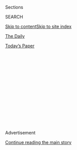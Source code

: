 <div id="app">

<div>

<div>

<div>

<div class="NYTAppHideMasthead css-1q2w90k e1suatyy0">

<div class="section css-ui9rw0 e1suatyy2">

<div class="css-eph4ug er09x8g0">

<div class="css-6n7j50">

</div>

<span class="css-1dv1kvn">Sections</span>

<div class="css-10488qs">

<span class="css-1dv1kvn">SEARCH</span>

</div>

[Skip to content](#site-content)[Skip to site index](#site-index)

</div>

<div id="masthead-section-label" class="css-1wr3we4 eaxe0e00">

[The Daily](https://www.nytimes.com/podcasts/the-daily)

</div>

<div class="css-10698na e1huz5gh0">

</div>

</div>

<div id="masthead-bar-one" class="section hasLinks css-15hmgas e1csuq9d3">

<div class="css-uqyvli e1csuq9d0">

</div>

<div class="css-1uqjmks e1csuq9d1">

</div>

<div class="css-9e9ivx">

[](https://myaccount.nytimes.com/auth/login?response_type=cookie&client_id=vi)

</div>

<div class="css-1bvtpon e1csuq9d2">

[Today’s Paper](https://www.nytimes.com/section/todayspaper)

</div>

</div>

</div>

</div>

<div data-aria-hidden="false">

<div id="site-content" role="main">

<div>

<div class="css-1aor85t" style="opacity:0.000000001;z-index:-1;visibility:hidden">

<div class="css-1hqnpie">

<div class="css-epjblv">

<span class="css-17xtcya">[The
Daily](/podcasts/the-daily)</span><span class="css-x15j1o">|</span><span class="css-fwqvlz">The
Woman Defending Harvey Weinstein</span>

</div>

<div class="css-k008qs">

<div class="css-1iwv8en">

<span class="css-18z7m18"></span>

<div>

</div>

</div>

<span class="css-1n6z4y">https://nyti.ms/39hghZy</span>

<div class="css-1705lsu">

<div class="css-4xjgmj">

<div class="css-4skfbu" role="toolbar" data-aria-label="Social Media Share buttons, Save button, and Comments Panel with current comment count" data-testid="share-tools">

  - 
  - 
  - 
  - 
    
    <div class="css-6n7j50">
    
    </div>

  - 
  - 

</div>

</div>

</div>

</div>

</div>

</div>

<div id="NYT_TOP_BANNER_REGION" class="css-13pd83m">

</div>

<div id="top-wrapper" class="css-1sy8kpn">

<div id="top-slug" class="css-l9onyx">

Advertisement

</div>

[Continue reading the main story](#after-top)

<div class="ad top-wrapper" style="text-align:center;height:100%;display:block;min-height:250px">

<div id="top" class="place-ad" data-position="top" data-size-key="top">

</div>

</div>

<div id="after-top">

</div>

</div>

<div>

<div class="css-1g7y0i5 e1drnplw0">

<div class="css-1ceswkc e1drnplw1">

</div>

<div class="css-f2fzwx e1drnplw2">

<div data-aria-labelledby="modal-title" role="region">

<div id="modal-title" class="css-mln36k">

transcript

</div>

<div class="css-pbq7ev">

</div>

<span>Back to The Daily</span>

<div class="css-f6lhej">

<div class="css-1ialerq">

<div class="css-1701swk">

bars

</div>

<div>

<div class="css-1t7yl1y">

0:00/32:57

</div>

<div class="css-og85jy">

\-32:57

</div>

</div>

</div>

</div>

<div class="css-15fbio0">

<div class="css-1p4nyns">

transcript

## The Woman Defending Harvey Weinstein

### Hosted by Michael Barbaro, produced by Alexandra Leigh Young, Jonathan Wolfe and Lynsea Garrison, and edited by Lisa Chow

#### One of the reporters who broke the story of the Hollywood producer’s alleged abuse speaks with Donna Rotunno, the lawyer behind Mr. Weinstein’s legal strategy.

Friday, February 7th, 2020

</div>

  - donna rotunno  
    I was contacted on a Tuesday evening as I was leaving my office,
    from someone in New York, and they said it’s something big. And it’s
    funny, because I think most people would expect me to say I was
    shocked by the call. And I really wasn’t.
    
    We spoke for eight hours the first time I came. And he was really
    interested in speaking to a female lawyer, and I said I thought that
    was a good idea for him.
    
    Being a woman at least puts me in a position where people say, well,
    wait, this woman has a different position than what the majority of
    women are feeling today. But I also believe that I hold the position
    that a lot of women feel and don’t want to talk about. At the end of
    the day, Harvey Weinstein is well aware of the fact that his life is
    on the line here. And obviously, having a voice is not only
    necessary and fair but it’s something that he deserves. He deserves
    to have a voice out there.

  - archived recording 1  
    How are you feeling, Harvey?

  - archived recording 2  
    Thank God your mother’s not here to see this.

michael barbaro

From The New York Times, I’m Michael Barbaro. This is “The Daily.”

  - archived recording 3  
    Mr. Weinstein, how are you feeling today?

  - archived recording 4  
    Harvey Weinstein walked gingerly into court this morning without the
    walker he has relied on for weeks.

  - archived recording 5  
    Harvey, how are you feeling today?

michael barbaro

In the trial of Harvey Weinstein, six women have taken the stand, each
making similar accusations of rape and sexual assault against the movie
producer.

  - archived recording 6  
    She alleged that Harvey Weinstein urinated on her, threw her on the
    bed, got on top of her and pinned her —

  - archived recording 7  
    Today, she took the stand, recounting three separate assaults, at
    times sobbing uncontrollably.

  - archived recording 8  
    But the defense previewed what it called dozens of loving emails
    sent by some accusers to the producer.

michael barbaro

Throughout their testimony, Weinstein’s defense lawyers have portrayed
those encounters as consensual —

  - archived recording 9  
    The relationship continued —

michael barbaro

— and suggested that in many cases, it was the women who wanted
something from Weinstein.

  - archived recording 10  
    Donna Rotunno, Harvey Weinstein’s lawyer, asked Jessica Mann to read
    an email that she had sent to her boyfriend at the time.

michael barbaro

His lawyers have seized on the fact that the two women whose accounts
are at the center of the criminal charges agreed to have sex and
friendly contact with Weinstein after they were allegedly victimized.

  - archived recording 11  
    Today, on her second day of testimony, Jessica Mann had a breakdown
    on the stand during cross-examination, when she was being questioned
    by Weinstein’s attorney Donna Rotunno.

  - archived recording 12  
    “You met Harvey Weinstein at a Hollywood Oscar party,” the defense
    attorney asked. “Yes.” “Did you think that meant you were getting a
    role?” “Yes.”

michael barbaro

Today: My colleague Megan Twohey, one of the reporters who broke the
story of Weinstein’s alleged abuse more than two years ago, speaks with
Donna Rotunno, the lawyer behind Weinstein’s defense

  - archived recording 1  
    Morning.

  - archived recording 2  
    \[CHATTER\]

  - archived recording 3  
    Any comment on the trial, Mr. Weinstein?

  - archived recording (harvey weinstein)  
    I have good lawyers.

  - archived recording 4  
    How you doing, Harvey?

  - archived recording (harvey weinstein)  
    Really good.

  - archived recording 5  
    I hope so, for crying out loud.

michael barbaro

It’s Friday, February 7.

megan twohey

So we’ll be — we can start? O.K., so you’re going to put on your —

alexandra leigh young

Do you want to tell us what you had for breakfast?

donna rotunno

Sure. I had a nothing for breakfast \[LAUGHING\], actually. Not even a
coffee.

megan twohey

All right. Well, Donna, thank you again for being with us this
afternoon. I’ve read that you have represented as many as 40 men accused
of sexual misconduct. That’s a lot.

donna rotunno

It is.

megan twohey

Do you remember a specific case that pulled you into representing men
accused of sexual misconduct?

donna rotunno

You know, I think, really, one of the cases that pulled me in initially,
before I even was taking these kinds of cases, was the Duke lacrosse
case. It’s like here we have the media coming out and just assassinating
these young guys, and then coming to find out that this story completely
collapsed. And I remember my mother saying at the time, when we were
watching the coverage on the news, “When those boys die someday, their
obituary is going to say ‘the Duke lacrosse players.’ ” And I thought,
wow, here’s this allegation that sticks with you your whole life. I
mean, these are life changing circumstances. I think quite often we look
to the accusers, and we talk about the effects that these things have on
their lives. But we do not look at the effects that these types of
allegations and accusations have on the person being accused. And you
have to look at what it does to people’s financial abilities, their
status in the community. I mean, I represented a guy in Chicago who is a
custom clothing designer, who made clothes for movie sets and presidents
and high level executives in Chicago. And one woman makes an allegation,
and all of that business goes away. And so he wins, but what do you win?
You win your case in criminal court, and then you have to worry about
building your reputation back, if you can, where people are willing to
then come back and frequent your establishment. So the ramifications are
social. They’re economic. They are mental — the mental toll that it
takes. I mean, look at Harvey. Look at Harvey physically, from what he
looked like when all of this started to what he looks like now. People
can talk all they want about walkers and faking it. Physically, it is so
apparently obvious what this has done, and the toll this has taken on
him.

megan twohey

You’re talking about the toll that the criminal justice system can take
on men accused of sexual misconduct. When I was working as a reporter in
Chicago, my investigations turned up evidence of the opposite. That all
too often, victims of sex crimes were the ones being mistreated by
police and prosecutors. I discovered that law enforcement was, for
example, shelving rape kits, basically sitting on valuable DNA evidence
that could help victims obtain justice. I found that sex-abusing doctors
were continuing to practice even after patients reported them to police.
And in response to my reporting, prosecutors and police acknowledged
that they had failed victims. But are you saying that from your
perspective, it was the accused who were being treated unfairly or —

donna rotunno

No. I’m talking about the fact that we — especially today — all I can
tell you is, in my cases, what I see, we allow people who make
allegations to automatically take on a victim status. And I think for
me, all I’m looking for is fairness. And if we automatically have this
notion that we’re supposed to believe all women, or believe all victims,
or believe all people that come forward, we are taking out a very large
portion of the steps that we should be taking before we get to that
notion — that just because someone says something they should be
believed. So I think it’s, what you have reported, I will not disagree
with. I’ve seen police do horrible things. I’ve seen prosecutors do
horrible things. But I’m speaking from the perspective of what I think
going through something like this, and an allegation, does to someone.
And one isn’t it more serious than the other. One shouldn’t be more
important than the other. They’re facts. Difficult for people to come
forward. Difficult for people to be accused.

megan twohey

Are you saying that as you built your practice and created this niche in
terms of representing men accused of sexual misconduct, that as you saw
it, the criminal justice system favored victims?

donna rotunno

I think 100 percent. I think it 100 percent favored victims. I think
prosecutors and police are afraid to be skeptical of complaining
witnesses and accusers today. I think they feel like, I better just
believe what they say. I think it’s also happening in domestic violence
cases.

megan twohey

What is it like to cross-examine alleged victims of sex crimes?

donna rotunno

I think that it requires a skillful set of questions and preparation.
And I don’t ever look at my job as going in there trying to be
disrespectful, or berate someone, or minimize what they claim happened
to them. I don’t take pride in having to put people through
circumstances that they may find difficult. That’s not the point of what
I do. My job is to ask questions that make a trier of fact, whether that
be a judge or a jury, determine if they think their story is credible.
What someone says does not mean that that’s what happened. There’s
always more than one side to a story. And there’s something in our
Constitution, the Sixth Amendment right to confront witnesses. And my
client, whoever that is at the time, has the right to confront his
accusers through me or my team. And that’s what I have to do. And to
live in this country, to not believe that baffles me.

megan twohey

So what did you think about how the \#MeToo movement unfolded?

donna rotunno

I’ve talked about \#MeToo a lot, and I get labeled this anti-\#MeToo.
It’s not really anti-\#MeToo. it’s anti-what happens because of things
like \#MeToo. So if 500 positives come from \#MeToo — and I’m sure I
could sit here with you and look at all the things that have come from
\#MeToo and agree that there’s positive things that come from \#MeToo.
But if as part of that, that strips your right to due process — if we’re
going to convict people before they have a trial, I find that to be
damaging and detrimental.

megan twohey

In making your decision to represent Weinstein, did you factor in this
long history of accusations of sexual harassment and sexual assault
against Weinstein outside of the criminal charges, some of which were
made years before 2017 and the \#MeToo movement being ignited?

donna rotunno

You know, I didn’t. I didn’t. Because my role in this is to represent
him in a criminal case. And as I’ve said multiple times, there is a
difference between sins and crimes. And you can believe that Harvey
Weinstein is a sinner. And you can believe that he did things that you
wouldn’t do or you don’t like. But my question here is, does that rise
to the level of a crime?

megan twohey

What are sins?

donna rotunno

I mean, sins are treating somebody inappropriately. Sins are yelling at
somebody at work. Cheating on your wife, I mean, that’s a sin. And you
know, those types of things are not good, but they also don’t mean that
you should spend the rest of your life in prison.

\[music\]

megan twohey

So what do you see as the clearest evidence that Harvey Weinstein should
not be convicted?

donna rotunno

I think, you know, these are consensual encounters. We have
communications at the time that I believe prove that they were
consensual encounters. I believe the actions of women after the fact
prove that they were consensual encounters. When you look at real-time
communications between two people, it really lends a very interesting
spotlight into what was happening between two people at the time. And
maybe the story being told today or in a courtroom is different. And I
guess at the end of the day, it’s going to be for the 12 people on the
jury to decide based on the evidence, if they can shut out everything
else that they’ve heard. And hopefully they will make their decision
based on the facts and the evidence that they hear in the courtroom.

megan twohey

Do you think that sexual violence can take place within otherwise
consensual relationships?

donna rotunno

I do. I absolutely do.

megan twohey

But you don’t think that that —

donna rotunno

No, I don’t think that that plays into this case at all. I don’t think
it plays into this case when you have people that are continuing to
contact him when they have absolutely no other reason to. You know,
things like reaching out to Mr. Weinstein after you change your phone
number, saying, I wanted to make sure you had my new phone number. These
communications go far beyond anything that any mental health
professional, psychiatrist, psychologist — they go far beyond any of
these new circumstances that doctors want to put forth in order to
explain away why people may enter into certain behaviors. They go far
beyond that.

megan twohey

So what about the wide understanding that Harvey Weinstein was not just
a powerful producer in the entertainment industry, but one of the most
powerful producers. Somebody who could make and break careers that could
serve as a gateway into the entertainment industry. And a lot of the
women who have made allegations, not just in the criminal case, but
beyond the criminal case, have said that even after experiencing alleged
sexual misconduct, they had communication with him because they felt
like he could either hurt or harm their careers.

donna rotunno

Well, the notion that he could hurt them is absolutely ridiculous.
Harvey Weinstein was one of many very powerful people. And if Harvey
Weinstein called one of the other people in the industry and said don’t
use actress A, they would have wanted to use actress A 10 times more. So
that notion that he could hurt people’s careers I absolutely find
ridiculous. The second part of your question is, these are still choices
that women are making. And whether they’re choices you’re happy you made
or not happy you made, you still made a choice. And women have to start
owning those choices. And they either have to say, I’m not going to do
these things to attempt to get a job, or I’m going to own my choice for
making that decision.

megan twohey

Can you elaborate on that a little bit? I’m trying to understand how
that — when you say that women have choices, I’m trying to understand
how that does not extend to you saying that women have a choice whether
or not to be sexually harassed or sexually assaulted. that you seem to
be placing all of the responsibility on the woman.

donna rotunno

Megan, I’m not blaming anyone. Megan, no, I’m not putting all of the
responsibility on the woman. I’m placing responsibility on the woman.
Women cannot be equal if women don’t start taking on equal risk. Women
want men to take on all the risk. They want to then put themselves in
whatever situation they’re in, and then walk out and say, oh my God, I
had no idea that was going to happen to me. You can’t have it both ways.
And when you’re put in circumstances that you think are questionable, or
negative, or you don’t want to be in, or you think this is the only way
I’m going to get the job, we know that that’s ridiculous. We know that
if women stand up and say, I’m not going to take this, I’m not going to
do this, you have other options. So when I make comments and say “if you
go to the hotel room,” doesn’t mean you deserve to have something bad
happen to you. But if you go to the hotel room, you continue to
perpetrate a culture that allows that to be acceptable. And so if women
take the power and women say, none of us are going to a hotel room, then
that culture must change.

megan twohey

I mean, I think it’s also important to make clear that you’re kind of
conflating women in general, agreeing to meet somebody in a hotel room,
with alleged victims of Harvey Weinstein agreeing to meet Harvey
Weinstein in hotel rooms. In those cases, it was very well established
that Harvey Weinstein conducted business in hotel rooms. Oftentimes,
women who say that they were victimized by Weinstein in those hotel
rooms said that they were showing up for work meetings. In fact, some of
them had been told to go there by their agents.

donna rotunno

Well, I’m just going to tell you that in my case, the two charged
victims in my case, that is not the circumstance. And if you are asked
to go to a event for the Oscars, and then you are asked to go out for
drinks after the event for the Oscars, and then you are asked at
midnight to come up and see a script, I think at some point women have
to — like, the radar has to go up, or the light bulb has to go on, and
you have to say, O.K., this may not be what I think it is.

megan twohey

So there are — of the many women who said that they showed up for work
meetings at a hotel room or at an office, only to feel like Harvey
Weinstein turned around and preyed on them and tried to sexually assault
or harass them — there are women who have said that they were able to
find ways to get out of the room. There are obviously other women who
say that they failed to be able to get out of the room. That he attacked
them, that he physically restrained them.

donna rotunno

Again, based on the cases that I have and the things that I’m seeing,
anytime someone said, I don’t want to do this, you have a bad reputation
with women, I’m not giving you a massage — they walked out of the room.
I think anybody that said no, they walked out. And a lot of people that
said no are very famous now.

megan twohey

What reason would these women have to lie?

donna rotunno

We have created a society of celebrity victimhood status. We have
created a society where women don’t have to take any responsibility for
their actions. And we have created a society where if we say believe all
women, that means we’re not supposed to question anyone at all. So there
is absolutely no risk for a woman to come forward now and make a claim.
Zero.

megan twohey

It’s one thing for a woman to step forward and make an allegation on
social media or in the pages of a newspaper. It’s another thing for a
woman to agree to be part of a criminal prosecution and to move forward
with all that that entails, including the rigorous cross-examination
that you and your co-counsel are performing. Do you think that women
would submit themselves to that process if they were lying?

donna rotunno

Yes. Because I’ve seen it over and over and over again.

megan twohey

So you believe that Harvey Weinstein is not guilty of the criminal
charges he’s facing in this trial, but there are these more than 90
women who have accused Weinstein of sexual misconduct. Do you accept
that this criminal case aside, he may very well be guilty of being a
sexual predator?

donna rotunno

My job is not to defend all things Harvey Weinstein. My job is to defend
Harvey Weinstein in a criminal courtroom, which I’m doing. And society
will make the judgment call after that. That’s not my call to make.

megan twohey

So you don’t think that the stories of those 90 plus women are valid or
are meaningful in relation to you?

donna rotunno

Megan, it’s not about valid. Megan, you could turn this around every way
you want. Everybody that’s listening to this knows you wrote a book and
knows you have a completely different agenda than the reason that I’m
sitting here. And I came here today, in good faith, to talk to you about
this conversation. And I’m more than happy to do it. But in terms of me
going back and talking about every claim someone made, I’m sure if I
delved into individual claims, I would find things that make me say, I’m
not so sure. But in terms of what happens going forward, Harvey
Weinstein hopefully is going to walk out of that criminal courtroom as a
free man. And then the society is going to make its judgments. And
that’s not for me to decide. And for you either, frankly.

megan twohey

So, and I’m sorry, but to go back to the comment you made about the fact
that, you know, my colleague Jodi Kantor and I not just broke the
Weinstein story and did a lot of investigative reporting on this, we did
in fact write a book. But when you say my agenda or our agenda, what do
you mean by that?

donna rotunno

Well, you have a completely different view on this, and of course I’m
not begrudging you. You have a right to your opinion, just as I have a
right to mine. But all I’m saying is that, you know, I look at the title
of the book. The title of the book is “She Said.” It’s very difficult
for Harvey to be able to tell another side, or tell his side of the
story, when there is a criminal case going on. So I’m just cautioning
people to be a little bit more skeptical about a one-sided version of
events. That’s all.

megan twohey

Well, I’m sorry, but I have to sort of dispute your claim that we have
at any point presented one-sided journalism. We have —

donna rotunno

Megan, I’m not saying that. I’m not saying that.

megan twohey

We have, yeah, we have engaged. We have gone to Harvey Weinstein and
presented all of the allegations that we were planning to publish and
given him adequate time to respond. And I think that, you know, I just
want to emphasize that we go into our reporting with skepticism. That
when we were reporting the allegations of sexual misconduct against
Weinstein, that we didn’t simply turn around and publish those
allegations without doing due diligence, without turning to people in
whom these women had confided, in whom they had reported these alleged
attacks, and gathering that corroborating evidence, and tracking down
the documents of the secret settlements that were silenced and other
internal company records.

donna rotunno

Again, I’m not debating any of this. I read it. I read it. I’m not
debating any of this. I’m merely stating that now that we’re in a
criminal courtroom, there is a different forum to be able to tell this
story and let these events play out. That’s all.

megan twohey

So certainly there are women who believe you are doing the right thing
by defending Harvey Weinstein, but you must know a lot of women who see
you as a kind of traitor. How do you respond to that?

donna rotunno

All I can say to them is I hope they never find themselves in a
situation where their family member is accused, and they’re hoping that
the criminal justice system is fair to them. Because at the end of the
day, that’s the most important part of this whole aspect, is that if you
are accused of a crime, the system of justice should work one way or
another. And I’m not here to predict outcomes. I don’t know what’s going
to happen or what the jury’s going to do. But just as everybody wants
fairness to the people making allegations, I want Mr. Weinstein to have
the same fairness that should be afforded to him.

megan twohey

Well, thank you so much for taking the time to talk to us, Donna. I
really appreciate it.

donna rotunno

Thanks. I appreciate it, too.

megan twohey

Are there any question, and other questions, guys? I know that was a
long one.

donna rotunno

That’s all right.

megan twohey

Oh, and actually I had another question, which was whether or not you’ve
been sexually assaulted.

donna rotunno

I have not.

megan twohey

O.K.

donna rotunno

I have not.

megan twohey

O.K.

donna rotunno

Because I would never put myself in that position.

megan twohey

So you’re saying — O.K., actually, I’m sorry. So you’re saying that you
— you’re saying that you have never been sexually assaulted, because
you would never put yourself in the position of being sexually
assaulted?

donna rotunno

No. I’ve always made choices, from college age on, where I never drank
too much, I never went home with someone that I didn’t know. I just
never put myself in any vulnerable circumstance ever.

megan twohey

Do you believe that every woman who’s been sexually assaulted somehow
put herself in that position, whether it was having drinks or agreeing
to go to a hotel room?

donna rotunno

Absolutely not. But just as we make smart decisions when we walk out on
the street at night, I think you have to make the same decisions when
you’re putting yourself in circumstances with other people. When we walk
out at night, we look around. We make sure we have our phone. Some
people take Mace. We take precautions. And all I’m saying is, is that
women should take precautions.

megan twohey

Do you think it’s possible for women to take all of those precautions
and still be sexually assaulted? To still be pulled into a dark alley,
to still be —

donna rotunno

Totally different conversation.

megan twohey

To still —

donna rotunno

Totally — being pulled into a dark alley is a totally different
conversation.

megan twohey

So you are talking about sexual assault, women being sexually assaulted
by somebody they know?

donna rotunno

Correct.

megan twohey

Do you think it’s possible for women to be sexually assaulted by
somebody that they know, even if they’ve taken precautions?

donna rotunno

Sure, anything’s possible, Megan. It’s not about what’s possible. It’s
about trying to, again, minimize the risk. If you go out on a date with
someone and you go out for dinner and you go out for drinks and you know
them sort of, and you know, you’re sort of maybe developing a
relationship with them. And you make a choice to go into their home at
the end of the night, what do you think could potentially happen? And if
you’re not prepared for what could potentially happen, I think we’re
kidding ourselves. And then to leave and say I had no idea that this
person would maybe try to be sexual with me or have a sexual advance, I
think is naïve

megan twohey

I can’t help but feel like you continue to place the burden of safety on
women, on potential victims in general. Should the burden rest on them?
Or should it rest on the perpetrators?

donna rotunno

I think it should rest equally. And we’ve moved this conversation so far
away from what we were talking about, but if you go out with someone,
you can’t have it both ways. We can’t have things like Tinder, where
people swipe right and go meet whoever they meet — and most of the time
those are sexual interactions — and then say, you know what? I went out
with them, and I went to their house and we were flirting or kissing or
whatever. And then say I had no idea that he may want to do this. You
just can’t have it both ways. So I’m saying that women need to be very
clear about their intentions. I think women need to be very prepared for
the circumstances they put themselves in. And I think absolutely women
should take on equal risk that men are taking on. And the responsibility
should be equal as well.

megan twohey

Is there anything that you think that men need to do differently?

donna rotunno

Sure, I think men also need to be very clear about their intentions. And
if I was a man in today’s world, before I was engaging in sexual
behavior with any woman today, I would ask them to sign a consent form.

megan twohey

You are being serious.

donna rotunno

I’m being dead serious. I’m being dead serious. Because how easy is it
for two people to engage in behavior and a day later, two days later,
five days later, 27 years later, somebody say, you know what? That’s not
what that was. Why not? Why not? Take all of the question out of it.
Make it easier on everybody.

megan twohey

Well, Donna —

donna rotunno

You’re welcome.

megan twohey

Donna, thank you again for taking so much time. I really do appreciate
it.

donna rotunno

No worries.

\[music\]

michael barbaro

On Thursday, the prosecution rested its case against Harvey Weinstein,
and defense lawyers for Weinstein began calling their own witnesses.

We’ll be right back.

Here’s what else you need to know today. A Times analysis of the results
of the Iowa caucuses has found that more than 100 precincts reported
results that were internally inconsistent, missing data or not
mathematically possible under the rules of the Iowa caucuses. The
irregularities do not appear to be deliberate and may not affect the
outcome, but they point to larger problems with the caucuses, which have
been criticized for years as amateurish, and raise questions about when,
if ever, the public will get precise results from the contest. On
Thursday afternoon, the chairman of the Democratic National Committee,
Tom Perez, called for a recount of the Iowa results.

And —

  - archived recording  
    Ladies and gentlemen, the president of the United States.
    \[APPLAUSE\]

  - archived recording (donald trump)  
    Thank you very much.

michael barbaro

In his first public remarks since his acquittal in the Senate
impeachment trial, President Trump celebrated the verdict, expressed no
regret for his conduct and mocked the Democrats, who had pursued the
charges against him.

  - archived recording (donald trump)  
    It was evil. It was corrupt. It was dirty cops. It was leakers and
    liars, and this should never ever happen to another president, ever.

michael barbaro

During his speech delivered at the White House, Trump personally thanked
his defense lawyers, his Republican allies in Congress and the Senate
majority leader, who oversaw the trial.

  - archived recording (donald trump)  
    And Mitch McConnell, I want to tell you, you did a fantastic job.
    \[APPLAUSE\]

michael barbaro

“The Daily” is made by Theo Balcomb, Andy Mills, Lisa Tobin, Rachel
Quester, Lynsea Garrison, Annie Brown, Clare Toeniskoetter, Paige
Cowett, Michael Simon Johnson, Brad Fisher, Larissa Anderson, Wendy
Dorr, Chris Wood, Jessica Cheung, Alexandra Leigh Young, Jonathan Wolfe,
Lisa Chow, Eric Krupke, Marc Georges, Luke Vander Ploeg, Adizah Eghan,
Kelly Prime, Julia Longoria, Sindhu Gnanasambandan, Jazmin Aguilera, MJ
Davis Lin, Austin Mitchell, Sayre Quevedo Neena Pathak, Dan Powell, Dave
Shaw, Sidney Harper, Daniel Guillemette, Hans Buetow and Robert Jimison.
Our theme music is by Jim Brunberg and Ben Landsverk of Wonderly.
Special thanks to Sam Dolnick, Mikayla Bouchard, Stella Tan, Lauren
Jackson, Julia Simon, Mahima Chablani and Nora Keller. That’s it for
“The Daily.” I’m Michael Barbaro. See you on Monday.

</div>

</div>

</div>

</div>

<div style="position:absolute;width:0;height:0;visibility:hidden;display:none">

</div>

<div style="width:100%">

<div class="css-18qqsen e1eullfg0" style="background-image:url(https://static01.nyt.com/images/2017/01/29/podcasts/the-daily-album-art/the-daily-album-art-videoFifteenBySeven2610-v4.jpg)">

<div class="css-1hmsypo e1eullfg2">

<div class="css-131hid3 e1eullfg3">

<div class="css-1uhi299 e1eullfg1">

</div>

<div class="css-1tloyb6">

<div class="css-1kltdsh ehra6vc0">

[<span class="css-1f76qa2">![The Daily
logo](https://static01.nyt.com/images/2017/01/29/podcasts/the-daily-album-art/the-daily-album-art-square320-v4.png)<span>The
Daily</span></span>](https://www.nytimes.com/column/the-daily)<span class="css-1lhttlg ehra6vc1"><span class="css-sj5ozi ehra6vc2">Subscribe:</span></span>

  - [Apple Podcasts](https://itunes.apple.com/us/podcast/id1200361736)
  - [Google
    Podcasts](https://www.google.com/podcasts?feed=aHR0cHM6Ly9yc3MuYXJ0MTkuY29tL3RoZS1kYWlseQ%3D%3D)

</div>

</div>

<div class="css-1r0dpua e1eullfg4">

<div class="css-1gu519p edye5kn0">

<div>

# The Woman Defending Harvey Weinstein

## One of the reporters who broke the story of the Hollywood producer’s alleged abuse speaks with Donna Rotunno, the lawyer behind Mr. Weinstein’s legal strategy.

</div>

<span class="css-lsnb14 edye5kn4">Hosted by Michael Barbaro, produced by
Alexandra Leigh Young, Jonathan Wolfe and Lynsea Garrison, and edited by
Lisa Chow</span>

<div class="css-1vd84sn">

<span class="css-16bt4xd">Transcript</span>

</div>

</div>

<div class="css-1g7y0i5 e1drnplw0">

<div class="css-1ceswkc e1drnplw1">

</div>

<div class="css-f2fzwx e1drnplw2">

<div data-aria-labelledby="modal-title" role="region">

<div id="modal-title" class="css-mln36k">

transcript

</div>

<div class="css-pbq7ev">

</div>

<span>Back to The Daily</span>

<div class="css-f6lhej">

<div class="css-1ialerq">

<div class="css-1701swk">

bars

</div>

<div>

<div class="css-1t7yl1y">

0:00/32:57

</div>

<div class="css-og85jy">

\-0:00

</div>

</div>

</div>

</div>

<div class="css-15fbio0">

<div class="css-1p4nyns">

transcript

## The Woman Defending Harvey Weinstein

### Hosted by Michael Barbaro, produced by Alexandra Leigh Young, Jonathan Wolfe and Lynsea Garrison, and edited by Lisa Chow

#### One of the reporters who broke the story of the Hollywood producer’s alleged abuse speaks with Donna Rotunno, the lawyer behind Mr. Weinstein’s legal strategy.

Friday, February 7th, 2020

</div>

  - donna rotunno  
    I was contacted on a Tuesday evening as I was leaving my office,
    from someone in New York, and they said it’s something big. And it’s
    funny, because I think most people would expect me to say I was
    shocked by the call. And I really wasn’t.
    
    We spoke for eight hours the first time I came. And he was really
    interested in speaking to a female lawyer, and I said I thought that
    was a good idea for him.
    
    Being a woman at least puts me in a position where people say, well,
    wait, this woman has a different position than what the majority of
    women are feeling today. But I also believe that I hold the position
    that a lot of women feel and don’t want to talk about. At the end of
    the day, Harvey Weinstein is well aware of the fact that his life is
    on the line here. And obviously, having a voice is not only
    necessary and fair but it’s something that he deserves. He deserves
    to have a voice out there.

  - archived recording 1  
    How are you feeling, Harvey?

  - archived recording 2  
    Thank God your mother’s not here to see this.

michael barbaro

From The New York Times, I’m Michael Barbaro. This is “The Daily.”

  - archived recording 3  
    Mr. Weinstein, how are you feeling today?

  - archived recording 4  
    Harvey Weinstein walked gingerly into court this morning without the
    walker he has relied on for weeks.

  - archived recording 5  
    Harvey, how are you feeling today?

michael barbaro

In the trial of Harvey Weinstein, six women have taken the stand, each
making similar accusations of rape and sexual assault against the movie
producer.

  - archived recording 6  
    She alleged that Harvey Weinstein urinated on her, threw her on the
    bed, got on top of her and pinned her —

  - archived recording 7  
    Today, she took the stand, recounting three separate assaults, at
    times sobbing uncontrollably.

  - archived recording 8  
    But the defense previewed what it called dozens of loving emails
    sent by some accusers to the producer.

michael barbaro

Throughout their testimony, Weinstein’s defense lawyers have portrayed
those encounters as consensual —

  - archived recording 9  
    The relationship continued —

michael barbaro

— and suggested that in many cases, it was the women who wanted
something from Weinstein.

  - archived recording 10  
    Donna Rotunno, Harvey Weinstein’s lawyer, asked Jessica Mann to read
    an email that she had sent to her boyfriend at the time.

michael barbaro

His lawyers have seized on the fact that the two women whose accounts
are at the center of the criminal charges agreed to have sex and
friendly contact with Weinstein after they were allegedly victimized.

  - archived recording 11  
    Today, on her second day of testimony, Jessica Mann had a breakdown
    on the stand during cross-examination, when she was being questioned
    by Weinstein’s attorney Donna Rotunno.

  - archived recording 12  
    “You met Harvey Weinstein at a Hollywood Oscar party,” the defense
    attorney asked. “Yes.” “Did you think that meant you were getting a
    role?” “Yes.”

michael barbaro

Today: My colleague Megan Twohey, one of the reporters who broke the
story of Weinstein’s alleged abuse more than two years ago, speaks with
Donna Rotunno, the lawyer behind Weinstein’s defense

  - archived recording 1  
    Morning.

  - archived recording 2  
    \[CHATTER\]

  - archived recording 3  
    Any comment on the trial, Mr. Weinstein?

  - archived recording (harvey weinstein)  
    I have good lawyers.

  - archived recording 4  
    How you doing, Harvey?

  - archived recording (harvey weinstein)  
    Really good.

  - archived recording 5  
    I hope so, for crying out loud.

michael barbaro

It’s Friday, February 7.

megan twohey

So we’ll be — we can start? O.K., so you’re going to put on your —

alexandra leigh young

Do you want to tell us what you had for breakfast?

donna rotunno

Sure. I had a nothing for breakfast \[LAUGHING\], actually. Not even a
coffee.

megan twohey

All right. Well, Donna, thank you again for being with us this
afternoon. I’ve read that you have represented as many as 40 men accused
of sexual misconduct. That’s a lot.

donna rotunno

It is.

megan twohey

Do you remember a specific case that pulled you into representing men
accused of sexual misconduct?

donna rotunno

You know, I think, really, one of the cases that pulled me in initially,
before I even was taking these kinds of cases, was the Duke lacrosse
case. It’s like here we have the media coming out and just assassinating
these young guys, and then coming to find out that this story completely
collapsed. And I remember my mother saying at the time, when we were
watching the coverage on the news, “When those boys die someday, their
obituary is going to say ‘the Duke lacrosse players.’ ” And I thought,
wow, here’s this allegation that sticks with you your whole life. I
mean, these are life changing circumstances. I think quite often we look
to the accusers, and we talk about the effects that these things have on
their lives. But we do not look at the effects that these types of
allegations and accusations have on the person being accused. And you
have to look at what it does to people’s financial abilities, their
status in the community. I mean, I represented a guy in Chicago who is a
custom clothing designer, who made clothes for movie sets and presidents
and high level executives in Chicago. And one woman makes an allegation,
and all of that business goes away. And so he wins, but what do you win?
You win your case in criminal court, and then you have to worry about
building your reputation back, if you can, where people are willing to
then come back and frequent your establishment. So the ramifications are
social. They’re economic. They are mental — the mental toll that it
takes. I mean, look at Harvey. Look at Harvey physically, from what he
looked like when all of this started to what he looks like now. People
can talk all they want about walkers and faking it. Physically, it is so
apparently obvious what this has done, and the toll this has taken on
him.

megan twohey

You’re talking about the toll that the criminal justice system can take
on men accused of sexual misconduct. When I was working as a reporter in
Chicago, my investigations turned up evidence of the opposite. That all
too often, victims of sex crimes were the ones being mistreated by
police and prosecutors. I discovered that law enforcement was, for
example, shelving rape kits, basically sitting on valuable DNA evidence
that could help victims obtain justice. I found that sex-abusing doctors
were continuing to practice even after patients reported them to police.
And in response to my reporting, prosecutors and police acknowledged
that they had failed victims. But are you saying that from your
perspective, it was the accused who were being treated unfairly or —

donna rotunno

No. I’m talking about the fact that we — especially today — all I can
tell you is, in my cases, what I see, we allow people who make
allegations to automatically take on a victim status. And I think for
me, all I’m looking for is fairness. And if we automatically have this
notion that we’re supposed to believe all women, or believe all victims,
or believe all people that come forward, we are taking out a very large
portion of the steps that we should be taking before we get to that
notion — that just because someone says something they should be
believed. So I think it’s, what you have reported, I will not disagree
with. I’ve seen police do horrible things. I’ve seen prosecutors do
horrible things. But I’m speaking from the perspective of what I think
going through something like this, and an allegation, does to someone.
And one isn’t it more serious than the other. One shouldn’t be more
important than the other. They’re facts. Difficult for people to come
forward. Difficult for people to be accused.

megan twohey

Are you saying that as you built your practice and created this niche in
terms of representing men accused of sexual misconduct, that as you saw
it, the criminal justice system favored victims?

donna rotunno

I think 100 percent. I think it 100 percent favored victims. I think
prosecutors and police are afraid to be skeptical of complaining
witnesses and accusers today. I think they feel like, I better just
believe what they say. I think it’s also happening in domestic violence
cases.

megan twohey

What is it like to cross-examine alleged victims of sex crimes?

donna rotunno

I think that it requires a skillful set of questions and preparation.
And I don’t ever look at my job as going in there trying to be
disrespectful, or berate someone, or minimize what they claim happened
to them. I don’t take pride in having to put people through
circumstances that they may find difficult. That’s not the point of what
I do. My job is to ask questions that make a trier of fact, whether that
be a judge or a jury, determine if they think their story is credible.
What someone says does not mean that that’s what happened. There’s
always more than one side to a story. And there’s something in our
Constitution, the Sixth Amendment right to confront witnesses. And my
client, whoever that is at the time, has the right to confront his
accusers through me or my team. And that’s what I have to do. And to
live in this country, to not believe that baffles me.

megan twohey

So what did you think about how the \#MeToo movement unfolded?

donna rotunno

I’ve talked about \#MeToo a lot, and I get labeled this anti-\#MeToo.
It’s not really anti-\#MeToo. it’s anti-what happens because of things
like \#MeToo. So if 500 positives come from \#MeToo — and I’m sure I
could sit here with you and look at all the things that have come from
\#MeToo and agree that there’s positive things that come from \#MeToo.
But if as part of that, that strips your right to due process — if we’re
going to convict people before they have a trial, I find that to be
damaging and detrimental.

megan twohey

In making your decision to represent Weinstein, did you factor in this
long history of accusations of sexual harassment and sexual assault
against Weinstein outside of the criminal charges, some of which were
made years before 2017 and the \#MeToo movement being ignited?

donna rotunno

You know, I didn’t. I didn’t. Because my role in this is to represent
him in a criminal case. And as I’ve said multiple times, there is a
difference between sins and crimes. And you can believe that Harvey
Weinstein is a sinner. And you can believe that he did things that you
wouldn’t do or you don’t like. But my question here is, does that rise
to the level of a crime?

megan twohey

What are sins?

donna rotunno

I mean, sins are treating somebody inappropriately. Sins are yelling at
somebody at work. Cheating on your wife, I mean, that’s a sin. And you
know, those types of things are not good, but they also don’t mean that
you should spend the rest of your life in prison.

\[music\]

megan twohey

So what do you see as the clearest evidence that Harvey Weinstein should
not be convicted?

donna rotunno

I think, you know, these are consensual encounters. We have
communications at the time that I believe prove that they were
consensual encounters. I believe the actions of women after the fact
prove that they were consensual encounters. When you look at real-time
communications between two people, it really lends a very interesting
spotlight into what was happening between two people at the time. And
maybe the story being told today or in a courtroom is different. And I
guess at the end of the day, it’s going to be for the 12 people on the
jury to decide based on the evidence, if they can shut out everything
else that they’ve heard. And hopefully they will make their decision
based on the facts and the evidence that they hear in the courtroom.

megan twohey

Do you think that sexual violence can take place within otherwise
consensual relationships?

donna rotunno

I do. I absolutely do.

megan twohey

But you don’t think that that —

donna rotunno

No, I don’t think that that plays into this case at all. I don’t think
it plays into this case when you have people that are continuing to
contact him when they have absolutely no other reason to. You know,
things like reaching out to Mr. Weinstein after you change your phone
number, saying, I wanted to make sure you had my new phone number. These
communications go far beyond anything that any mental health
professional, psychiatrist, psychologist — they go far beyond any of
these new circumstances that doctors want to put forth in order to
explain away why people may enter into certain behaviors. They go far
beyond that.

megan twohey

So what about the wide understanding that Harvey Weinstein was not just
a powerful producer in the entertainment industry, but one of the most
powerful producers. Somebody who could make and break careers that could
serve as a gateway into the entertainment industry. And a lot of the
women who have made allegations, not just in the criminal case, but
beyond the criminal case, have said that even after experiencing alleged
sexual misconduct, they had communication with him because they felt
like he could either hurt or harm their careers.

donna rotunno

Well, the notion that he could hurt them is absolutely ridiculous.
Harvey Weinstein was one of many very powerful people. And if Harvey
Weinstein called one of the other people in the industry and said don’t
use actress A, they would have wanted to use actress A 10 times more. So
that notion that he could hurt people’s careers I absolutely find
ridiculous. The second part of your question is, these are still choices
that women are making. And whether they’re choices you’re happy you made
or not happy you made, you still made a choice. And women have to start
owning those choices. And they either have to say, I’m not going to do
these things to attempt to get a job, or I’m going to own my choice for
making that decision.

megan twohey

Can you elaborate on that a little bit? I’m trying to understand how
that — when you say that women have choices, I’m trying to understand
how that does not extend to you saying that women have a choice whether
or not to be sexually harassed or sexually assaulted. that you seem to
be placing all of the responsibility on the woman.

donna rotunno

Megan, I’m not blaming anyone. Megan, no, I’m not putting all of the
responsibility on the woman. I’m placing responsibility on the woman.
Women cannot be equal if women don’t start taking on equal risk. Women
want men to take on all the risk. They want to then put themselves in
whatever situation they’re in, and then walk out and say, oh my God, I
had no idea that was going to happen to me. You can’t have it both ways.
And when you’re put in circumstances that you think are questionable, or
negative, or you don’t want to be in, or you think this is the only way
I’m going to get the job, we know that that’s ridiculous. We know that
if women stand up and say, I’m not going to take this, I’m not going to
do this, you have other options. So when I make comments and say “if you
go to the hotel room,” doesn’t mean you deserve to have something bad
happen to you. But if you go to the hotel room, you continue to
perpetrate a culture that allows that to be acceptable. And so if women
take the power and women say, none of us are going to a hotel room, then
that culture must change.

megan twohey

I mean, I think it’s also important to make clear that you’re kind of
conflating women in general, agreeing to meet somebody in a hotel room,
with alleged victims of Harvey Weinstein agreeing to meet Harvey
Weinstein in hotel rooms. In those cases, it was very well established
that Harvey Weinstein conducted business in hotel rooms. Oftentimes,
women who say that they were victimized by Weinstein in those hotel
rooms said that they were showing up for work meetings. In fact, some of
them had been told to go there by their agents.

donna rotunno

Well, I’m just going to tell you that in my case, the two charged
victims in my case, that is not the circumstance. And if you are asked
to go to a event for the Oscars, and then you are asked to go out for
drinks after the event for the Oscars, and then you are asked at
midnight to come up and see a script, I think at some point women have
to — like, the radar has to go up, or the light bulb has to go on, and
you have to say, O.K., this may not be what I think it is.

megan twohey

So there are — of the many women who said that they showed up for work
meetings at a hotel room or at an office, only to feel like Harvey
Weinstein turned around and preyed on them and tried to sexually assault
or harass them — there are women who have said that they were able to
find ways to get out of the room. There are obviously other women who
say that they failed to be able to get out of the room. That he attacked
them, that he physically restrained them.

donna rotunno

Again, based on the cases that I have and the things that I’m seeing,
anytime someone said, I don’t want to do this, you have a bad reputation
with women, I’m not giving you a massage — they walked out of the room.
I think anybody that said no, they walked out. And a lot of people that
said no are very famous now.

megan twohey

What reason would these women have to lie?

donna rotunno

We have created a society of celebrity victimhood status. We have
created a society where women don’t have to take any responsibility for
their actions. And we have created a society where if we say believe all
women, that means we’re not supposed to question anyone at all. So there
is absolutely no risk for a woman to come forward now and make a claim.
Zero.

megan twohey

It’s one thing for a woman to step forward and make an allegation on
social media or in the pages of a newspaper. It’s another thing for a
woman to agree to be part of a criminal prosecution and to move forward
with all that that entails, including the rigorous cross-examination
that you and your co-counsel are performing. Do you think that women
would submit themselves to that process if they were lying?

donna rotunno

Yes. Because I’ve seen it over and over and over again.

megan twohey

So you believe that Harvey Weinstein is not guilty of the criminal
charges he’s facing in this trial, but there are these more than 90
women who have accused Weinstein of sexual misconduct. Do you accept
that this criminal case aside, he may very well be guilty of being a
sexual predator?

donna rotunno

My job is not to defend all things Harvey Weinstein. My job is to defend
Harvey Weinstein in a criminal courtroom, which I’m doing. And society
will make the judgment call after that. That’s not my call to make.

megan twohey

So you don’t think that the stories of those 90 plus women are valid or
are meaningful in relation to you?

donna rotunno

Megan, it’s not about valid. Megan, you could turn this around every way
you want. Everybody that’s listening to this knows you wrote a book and
knows you have a completely different agenda than the reason that I’m
sitting here. And I came here today, in good faith, to talk to you about
this conversation. And I’m more than happy to do it. But in terms of me
going back and talking about every claim someone made, I’m sure if I
delved into individual claims, I would find things that make me say, I’m
not so sure. But in terms of what happens going forward, Harvey
Weinstein hopefully is going to walk out of that criminal courtroom as a
free man. And then the society is going to make its judgments. And
that’s not for me to decide. And for you either, frankly.

megan twohey

So, and I’m sorry, but to go back to the comment you made about the fact
that, you know, my colleague Jodi Kantor and I not just broke the
Weinstein story and did a lot of investigative reporting on this, we did
in fact write a book. But when you say my agenda or our agenda, what do
you mean by that?

donna rotunno

Well, you have a completely different view on this, and of course I’m
not begrudging you. You have a right to your opinion, just as I have a
right to mine. But all I’m saying is that, you know, I look at the title
of the book. The title of the book is “She Said.” It’s very difficult
for Harvey to be able to tell another side, or tell his side of the
story, when there is a criminal case going on. So I’m just cautioning
people to be a little bit more skeptical about a one-sided version of
events. That’s all.

megan twohey

Well, I’m sorry, but I have to sort of dispute your claim that we have
at any point presented one-sided journalism. We have —

donna rotunno

Megan, I’m not saying that. I’m not saying that.

megan twohey

We have, yeah, we have engaged. We have gone to Harvey Weinstein and
presented all of the allegations that we were planning to publish and
given him adequate time to respond. And I think that, you know, I just
want to emphasize that we go into our reporting with skepticism. That
when we were reporting the allegations of sexual misconduct against
Weinstein, that we didn’t simply turn around and publish those
allegations without doing due diligence, without turning to people in
whom these women had confided, in whom they had reported these alleged
attacks, and gathering that corroborating evidence, and tracking down
the documents of the secret settlements that were silenced and other
internal company records.

donna rotunno

Again, I’m not debating any of this. I read it. I read it. I’m not
debating any of this. I’m merely stating that now that we’re in a
criminal courtroom, there is a different forum to be able to tell this
story and let these events play out. That’s all.

megan twohey

So certainly there are women who believe you are doing the right thing
by defending Harvey Weinstein, but you must know a lot of women who see
you as a kind of traitor. How do you respond to that?

donna rotunno

All I can say to them is I hope they never find themselves in a
situation where their family member is accused, and they’re hoping that
the criminal justice system is fair to them. Because at the end of the
day, that’s the most important part of this whole aspect, is that if you
are accused of a crime, the system of justice should work one way or
another. And I’m not here to predict outcomes. I don’t know what’s going
to happen or what the jury’s going to do. But just as everybody wants
fairness to the people making allegations, I want Mr. Weinstein to have
the same fairness that should be afforded to him.

megan twohey

Well, thank you so much for taking the time to talk to us, Donna. I
really appreciate it.

donna rotunno

Thanks. I appreciate it, too.

megan twohey

Are there any question, and other questions, guys? I know that was a
long one.

donna rotunno

That’s all right.

megan twohey

Oh, and actually I had another question, which was whether or not you’ve
been sexually assaulted.

donna rotunno

I have not.

megan twohey

O.K.

donna rotunno

I have not.

megan twohey

O.K.

donna rotunno

Because I would never put myself in that position.

megan twohey

So you’re saying — O.K., actually, I’m sorry. So you’re saying that you
— you’re saying that you have never been sexually assaulted, because
you would never put yourself in the position of being sexually
assaulted?

donna rotunno

No. I’ve always made choices, from college age on, where I never drank
too much, I never went home with someone that I didn’t know. I just
never put myself in any vulnerable circumstance ever.

megan twohey

Do you believe that every woman who’s been sexually assaulted somehow
put herself in that position, whether it was having drinks or agreeing
to go to a hotel room?

donna rotunno

Absolutely not. But just as we make smart decisions when we walk out on
the street at night, I think you have to make the same decisions when
you’re putting yourself in circumstances with other people. When we walk
out at night, we look around. We make sure we have our phone. Some
people take Mace. We take precautions. And all I’m saying is, is that
women should take precautions.

megan twohey

Do you think it’s possible for women to take all of those precautions
and still be sexually assaulted? To still be pulled into a dark alley,
to still be —

donna rotunno

Totally different conversation.

megan twohey

To still —

donna rotunno

Totally — being pulled into a dark alley is a totally different
conversation.

megan twohey

So you are talking about sexual assault, women being sexually assaulted
by somebody they know?

donna rotunno

Correct.

megan twohey

Do you think it’s possible for women to be sexually assaulted by
somebody that they know, even if they’ve taken precautions?

donna rotunno

Sure, anything’s possible, Megan. It’s not about what’s possible. It’s
about trying to, again, minimize the risk. If you go out on a date with
someone and you go out for dinner and you go out for drinks and you know
them sort of, and you know, you’re sort of maybe developing a
relationship with them. And you make a choice to go into their home at
the end of the night, what do you think could potentially happen? And if
you’re not prepared for what could potentially happen, I think we’re
kidding ourselves. And then to leave and say I had no idea that this
person would maybe try to be sexual with me or have a sexual advance, I
think is naïve

megan twohey

I can’t help but feel like you continue to place the burden of safety on
women, on potential victims in general. Should the burden rest on them?
Or should it rest on the perpetrators?

donna rotunno

I think it should rest equally. And we’ve moved this conversation so far
away from what we were talking about, but if you go out with someone,
you can’t have it both ways. We can’t have things like Tinder, where
people swipe right and go meet whoever they meet — and most of the time
those are sexual interactions — and then say, you know what? I went out
with them, and I went to their house and we were flirting or kissing or
whatever. And then say I had no idea that he may want to do this. You
just can’t have it both ways. So I’m saying that women need to be very
clear about their intentions. I think women need to be very prepared for
the circumstances they put themselves in. And I think absolutely women
should take on equal risk that men are taking on. And the responsibility
should be equal as well.

megan twohey

Is there anything that you think that men need to do differently?

donna rotunno

Sure, I think men also need to be very clear about their intentions. And
if I was a man in today’s world, before I was engaging in sexual
behavior with any woman today, I would ask them to sign a consent form.

megan twohey

You are being serious.

donna rotunno

I’m being dead serious. I’m being dead serious. Because how easy is it
for two people to engage in behavior and a day later, two days later,
five days later, 27 years later, somebody say, you know what? That’s not
what that was. Why not? Why not? Take all of the question out of it.
Make it easier on everybody.

megan twohey

Well, Donna —

donna rotunno

You’re welcome.

megan twohey

Donna, thank you again for taking so much time. I really do appreciate
it.

donna rotunno

No worries.

\[music\]

michael barbaro

On Thursday, the prosecution rested its case against Harvey Weinstein,
and defense lawyers for Weinstein began calling their own witnesses.

We’ll be right back.

Here’s what else you need to know today. A Times analysis of the results
of the Iowa caucuses has found that more than 100 precincts reported
results that were internally inconsistent, missing data or not
mathematically possible under the rules of the Iowa caucuses. The
irregularities do not appear to be deliberate and may not affect the
outcome, but they point to larger problems with the caucuses, which have
been criticized for years as amateurish, and raise questions about when,
if ever, the public will get precise results from the contest. On
Thursday afternoon, the chairman of the Democratic National Committee,
Tom Perez, called for a recount of the Iowa results.

And —

  - archived recording  
    Ladies and gentlemen, the president of the United States.
    \[APPLAUSE\]

  - archived recording (donald trump)  
    Thank you very much.

michael barbaro

In his first public remarks since his acquittal in the Senate
impeachment trial, President Trump celebrated the verdict, expressed no
regret for his conduct and mocked the Democrats, who had pursued the
charges against him.

  - archived recording (donald trump)  
    It was evil. It was corrupt. It was dirty cops. It was leakers and
    liars, and this should never ever happen to another president, ever.

michael barbaro

During his speech delivered at the White House, Trump personally thanked
his defense lawyers, his Republican allies in Congress and the Senate
majority leader, who oversaw the trial.

  - archived recording (donald trump)  
    And Mitch McConnell, I want to tell you, you did a fantastic job.
    \[APPLAUSE\]

michael barbaro

“The Daily” is made by Theo Balcomb, Andy Mills, Lisa Tobin, Rachel
Quester, Lynsea Garrison, Annie Brown, Clare Toeniskoetter, Paige
Cowett, Michael Simon Johnson, Brad Fisher, Larissa Anderson, Wendy
Dorr, Chris Wood, Jessica Cheung, Alexandra Leigh Young, Jonathan Wolfe,
Lisa Chow, Eric Krupke, Marc Georges, Luke Vander Ploeg, Adizah Eghan,
Kelly Prime, Julia Longoria, Sindhu Gnanasambandan, Jazmin Aguilera, MJ
Davis Lin, Austin Mitchell, Sayre Quevedo Neena Pathak, Dan Powell, Dave
Shaw, Sidney Harper, Daniel Guillemette, Hans Buetow and Robert Jimison.
Our theme music is by Jim Brunberg and Ben Landsverk of Wonderly.
Special thanks to Sam Dolnick, Mikayla Bouchard, Stella Tan, Lauren
Jackson, Julia Simon, Mahima Chablani and Nora Keller. That’s it for
“The Daily.” I’m Michael Barbaro. See you on Monday.

</div>

</div>

</div>

</div>

</div>

<div class="css-1xgepvx e1eullfg5">

</div>

</div>

</div>

</div>

<div class="css-fnovkn e1gfokfg0">

<span class="css-1ly73wi e1tej78p0">Previous</span>

<div class="css-1s78rjm e1gfokfg1">

<div class="css-uq6cyc e1gfokfg3" data-recirc-bar-item="true">

<div class="css-hoe9xz">

<span class="css-nxkttv">More episodes
of</span><span class="css-19zi9mh">The Daily</span>

</div>

</div>

<div class="css-uq6cyc e1gfokfg3" data-recirc-bar-item="true">

[![](https://static01.nyt.com/images/2020/08/10/podcasts/10daily-dorsey/merlin_154148610_97295061-f25c-4394-9501-38651a2d4029-thumbLarge.jpg)](https://www.nytimes.com/2020/08/07/podcasts/the-daily/Jack-dorsey-twitter-trump.html?action=click&module=audio-series-bar&region=header&pgtype=Article)

<div class="css-14o8mz7 e1gfokfg2">

</div>

<div class="css-1qq8bvn">

August 7, 2020<span class="css-i5svdo">Jack Dorsey on Twitter’s
Mistakes</span>

</div>

</div>

<div class="css-uq6cyc e1gfokfg3" data-recirc-bar-item="true">

[![](https://static01.nyt.com/images/2020/08/05/video/vi-beirut-promo/vi-beirut-promo-thumbLarge.jpg)](https://www.nytimes.com/2020/08/06/podcasts/the-daily/beirut-explosion-damage.html?action=click&module=audio-series-bar&region=header&pgtype=Article)

<div class="css-14o8mz7 e1gfokfg2">

</div>

<div class="css-1qq8bvn">

August 6, 2020<span>  <span class="css-orcm78">•</span> 
23:45</span><span class="css-i5svdo">The Day That Shook Beirut</span>

</div>

</div>

<div class="css-uq6cyc e1gfokfg3" data-recirc-bar-item="true">

[![](https://static01.nyt.com/images/2020/07/30/us/05daily/portland-mapping-unrest-1596155031199-thumbLarge-v2.jpg)](https://www.nytimes.com/2020/08/05/podcasts/the-daily/protests-racism-police-brutality.html?action=click&module=audio-series-bar&region=header&pgtype=Article)

<div class="css-14o8mz7 e1gfokfg2">

</div>

<div class="css-1qq8bvn">

August 5, 2020<span>  <span class="css-orcm78">•</span> 
43:46</span><span class="css-i5svdo">‘Stay Black and Die’</span>

</div>

</div>

<div class="css-uq6cyc e1gfokfg3" data-recirc-bar-item="true">

[![](https://static01.nyt.com/images/2020/07/30/us/politics/04daily/30trump-election1-thumbLarge.jpg)](https://www.nytimes.com/2020/08/04/podcasts/the-daily/mail-in-voting-president-trump.html?action=click&module=audio-series-bar&region=header&pgtype=Article)

<div class="css-14o8mz7 e1gfokfg2">

</div>

<div class="css-1qq8bvn">

August 4, 2020<span>  <span class="css-orcm78">•</span> 
25:27</span><span class="css-i5svdo">Is the U.S. Ready to Vote by
Mail?</span>

</div>

</div>

<div class="css-uq6cyc e1gfokfg3" data-recirc-bar-item="true">

[![](https://static01.nyt.com/images/2020/06/24/business/03daily/24michigan-arrest1-thumbLarge.jpg)](https://www.nytimes.com/2020/08/03/podcasts/the-daily/algorithmic-justice-racism.html?action=click&module=audio-series-bar&region=header&pgtype=Article)

<div class="css-14o8mz7 e1gfokfg2">

</div>

<div class="css-1qq8bvn">

August 3, 2020<span>  <span class="css-orcm78">•</span> 
28:13</span><span class="css-i5svdo">Wrongfully Accused by an
Algorithm</span>

</div>

</div>

<div class="css-uq6cyc e1gfokfg3" data-recirc-bar-item="true">

[![](https://static01.nyt.com/images/2018/01/21/magazine/21mag-femaleanger1-copy/21mag-femaleanger1-thumbLarge.jpg)](https://www.nytimes.com/2020/08/02/podcasts/the-daily/on-female-rage.html?action=click&module=audio-series-bar&region=header&pgtype=Article)

<div class="css-14o8mz7 e1gfokfg2">

</div>

<div class="css-1qq8bvn">

August 2, 2020<span class="css-i5svdo">The Sunday Read: ‘On Female
Rage’</span>

</div>

</div>

<div class="css-uq6cyc e1gfokfg3" data-recirc-bar-item="true">

[![](https://static01.nyt.com/images/2020/07/12/us/politics/31daily/00dc-army-metoo-thumbLarge.jpg)](https://www.nytimes.com/2020/07/31/podcasts/the-daily/vanessa-guillen-military-metoo.html?action=click&module=audio-series-bar&region=header&pgtype=Article)

<div class="css-14o8mz7 e1gfokfg2">

</div>

<div class="css-1qq8bvn">

July 31, 2020<span class="css-i5svdo">A \#MeToo Moment in the
Military</span>

</div>

</div>

<div class="css-uq6cyc e1gfokfg3" data-recirc-bar-item="true">

[![](https://static01.nyt.com/images/2020/07/30/reader-center/30daily/merlin_175077825_5ebc931b-baa1-489a-960c-34e4d845e997-thumbLarge.jpg)](https://www.nytimes.com/2020/07/30/podcasts/the-daily/congress-facebook-amazon-google-apple.html?action=click&module=audio-series-bar&region=header&pgtype=Article)

<div class="css-14o8mz7 e1gfokfg2">

</div>

<div class="css-1qq8bvn">

July 30, 2020<span>  <span class="css-orcm78">•</span> 
35:19</span><span class="css-i5svdo">The Big Tech Hearing</span>

</div>

</div>

<div class="css-uq6cyc e1gfokfg3" data-recirc-bar-item="true">

[![](https://static01.nyt.com/images/2020/07/26/world/29daily/00china-us-clash1-thumbLarge.jpg)](https://www.nytimes.com/2020/07/29/podcasts/the-daily/china-trump-foreign-policy.html?action=click&module=audio-series-bar&region=header&pgtype=Article)

<div class="css-14o8mz7 e1gfokfg2">

</div>

<div class="css-1qq8bvn">

July 29, 2020<span>  <span class="css-orcm78">•</span> 
28:40</span><span class="css-i5svdo">Confronting China</span>

</div>

</div>

<div class="css-uq6cyc e1gfokfg3" data-recirc-bar-item="true">

[![](https://static01.nyt.com/images/2020/07/23/business/28daily/23virus-uiexplain1-thumbLarge.jpg)](https://www.nytimes.com/2020/07/28/podcasts/the-daily/unemployment-benefits-coronavirus.html?action=click&module=audio-series-bar&region=header&pgtype=Article)

<div class="css-14o8mz7 e1gfokfg2">

</div>

<div class="css-1qq8bvn">

July 28, 2020<span>  <span class="css-orcm78">•</span> 
26:13</span><span class="css-i5svdo">Why $600 Checks Are Tearing
Republicans Apart</span>

</div>

</div>

<div class="css-uq6cyc e1gfokfg3" data-recirc-bar-item="true">

[![](https://static01.nyt.com/images/2020/07/27/world/27daily-hospitals/27daily-hospitals-thumbLarge.jpg)](https://www.nytimes.com/2020/07/27/podcasts/the-daily/new-york-hospitals-covid.html?action=click&module=audio-series-bar&region=header&pgtype=Article)

<div class="css-14o8mz7 e1gfokfg2">

</div>

<div class="css-1qq8bvn">

July 27, 2020<span>  <span class="css-orcm78">•</span> 
33:28</span><span class="css-i5svdo">The Mistakes New York Made</span>

</div>

</div>

<div class="css-uq6cyc e1gfokfg3" data-recirc-bar-item="true">

[![](https://static01.nyt.com/images/2020/03/22/magazine/26audm-2/22mag-titleix-thumbLarge.jpg)](https://www.nytimes.com/2020/07/26/podcasts/the-daily/the-accusation-the-sunday-read.html?action=click&module=audio-series-bar&region=header&pgtype=Article)

<div class="css-14o8mz7 e1gfokfg2">

</div>

<div class="css-1qq8bvn">

July 26, 2020<span class="css-i5svdo">The Sunday Read: ‘The
Accusation’</span>

</div>

</div>

<div class="css-uq6cyc e1gfokfg3" data-recirc-bar-item="true">

<div class="css-1o3broy">

[<span class="css-nxkttv">See All Episodes
of</span><span class="css-cbc4vz">The
Daily</span>](https://www.nytimes.com/column/the-daily)

</div>

</div>

</div>

<span class="css-1ly73wi e1tej78p0">Next</span>

</div>

</div>

<div class="css-1tlsmx">

<div class="css-7xzttq e16638kd2">

Published Feb. 7, 2020Updated Feb. 18, 2020

</div>

<div>

<div class="css-4xjgmj">

<div class="css-pvvomx" role="toolbar" data-aria-label="Social Media Share buttons, Save button, and Comments Panel with current comment count" data-testid="share-tools">

  - 
  - 
  - 
  - 
    
    <div class="css-6n7j50">
    
    </div>

  - 
  - 

</div>

</div>

</div>

</div>

</div>

<div class="section meteredContent css-1r7ky0e" name="articleBody" itemprop="articleBody">

<div class="css-1fanzo5 StoryBodyCompanionColumn">

<div class="css-53u6y8">

***Listen and subscribe to our podcast from your mobile device:***  
**[*Via Apple
Podcasts*](https://itunes.apple.com/us/podcast/the-daily/id1200361736?mt=2)**
***|*** **[*Via
Spotify*](https://open.spotify.com/show/3IM0lmZxpFAY7CwMuv9H4g?si=SfuMSC55R1qprFsRZU3_zw)**
***|*** **[*Via
Stitcher*](http://www.stitcher.com/podcast/the-new-york-times/the-daily-10)**

*Note: This episode contains descriptions of sexual violence.*

In the [trial of Harvey
Weinstein](https://www.nytimes.com/2020/02/18/nyregion/harvey-weinstein-trial-donna-rotunno.html),
six women have taken the stand, each making similar accusations of rape
and sexual assault against the movie producer. Throughout their
testimony, Weinstein’s defense lawyers have portrayed those encounters
as consensual and suggested that in many cases it was the women who
wanted something from Mr. Weinstein.

His lawyers have seized on the fact that the two women whose accounts
are at the center of the criminal charges in his New York trial agreed
to have sex and friendly contact with [Mr.
Weinstein](https://www.nytimes.com/2020/02/18/nyregion/harvey-weinstein-trial-donna-rotunno.html)
after they were allegedly victimized.

</div>

</div>

<div class="css-1fanzo5 StoryBodyCompanionColumn">

<div class="css-53u6y8">

Today, one of The Times reporters who broke the story of Mr. Weinstein’s
alleged abuse more than two years ago speaks with Donna Rotunno, the
lawyer behind Mr. Weinstein’s legal strategy.

</div>

</div>

<div>

</div>

<div class="css-1fanzo5 StoryBodyCompanionColumn">

<div class="css-53u6y8">

**On today’s episode:**

  - [Megan Twohey](https://www.nytimes.com/by/megan-twohey), an
    investigative reporter for The Times and co-author of “[She Said:
    Breaking the Sexual Harassment Story That Helped Ignite a
    Movement](https://www.nytimes.com/2019/09/08/books/review/she-said-jodi-kantor-megan-twohey.html?smid=pc-thedaily),"
    spoke with [Donna
    Rotunno](https://www.nytimes.com/search?query=donna+rotunno), Harvey
    Weinstein’s lead defense lawyer.

</div>

</div>

<div class="css-79elbk" data-testid="photoviewer-wrapper">

<div class="css-z3e15g" data-testid="photoviewer-wrapper-hidden">

</div>

<div class="css-1a48zt4 ehw59r15" data-testid="photoviewer-children">

![<span class="css-16f3y1r e13ogyst0" data-aria-hidden="true">Harvey
Weinstein, second from right, leaving court in Manhattan with his lead
lawyer, Donna Rotunno, at the end of the first day of jury selection in
his trial in early
January.</span><span class="css-cnj6d5 e1z0qqy90" itemprop="copyrightHolder"><span class="css-1ly73wi e1tej78p0">Credit...</span><span>Mary
Altaffer/Associated
Press</span></span>](https://static01.nyt.com/images/2020/02/10/nyregion/07daily-donna-image1/07daily-donna-image1-articleLarge-v2.jpg?quality=75&auto=webp&disable=upscale)

</div>

</div>

<div class="css-1fanzo5 StoryBodyCompanionColumn">

<div class="css-53u6y8">

**Background reading:**

  - Long before an avalanche of allegations against Mr. Weinstein set
    off a global reckoning over sexual harassment, [Ms. Rotunno was
    steadily building a
    career](https://www.nytimes.com/2020/01/14/nyregion/weinstein-woman-metoo.html)
    as a criminal lawyer in Chicago with an unusual specialty: defending
    men accused of sex crimes.

  - Mr. Weinstein built a [network of
    complicity](https://www.nytimes.com/interactive/2017/12/05/us/harvey-weinstein-complicity.html)
    that dozens of women say kept them silent for years.

  - Haven’t been following the trial? [Here’s what’s happened so
    far](https://www.nytimes.com/2020/02/06/nyregion/harvey-weinstein-trial.html).

</div>

</div>

<div class="css-1sngw6j">

[](https://www.nytimes.com/interactive/2017/11/10/us/men-accused-sexual-misconduct-weinstein.html)

<div class="css-1eoytci">

![](https://static01.nyt.com/images/2017/11/10/us/men-accused-sexual-misconduct-weinstein-1510370544262/men-accused-sexual-misconduct-weinstein-1510370544262-articleLarge-v2.jpg)

</div>

<div class="css-1rha1bf">

## After Weinstein: 71 Men Accused of Sexual Misconduct and Their Fall From Power

A list of men who have resigned, been fired or otherwise lost power
since the Harvey Weinstein scandal broke.

</div>

</div>

<div class="css-1fanzo5 StoryBodyCompanionColumn">

<div class="css-53u6y8">

*Tune in, and tell us what you think. Email us at*
[*thedaily@nytimes.com*](mailto:thedaily@nytimes.com)*. Follow Michael
Barbaro on Twitter:* [*@mikiebarb*](https://twitter.com/mikiebarb)*. And
if you’re interested in advertising with “The Daily,” write to us at*
[*thedaily-ads@nytimes.com*](mailto:thedaily-ads@nytimes.com)*.*

</div>

</div>

<div>

</div>

<div class="css-1fanzo5 StoryBodyCompanionColumn">

<div class="css-53u6y8">

Megan Twohey contributed reporting.

“The Daily” is made by Theo Balcomb, Andy Mills, Lisa Tobin, Rachel
Quester, Lynsea Garrison, Annie Brown, Clare Toeniskoetter, Paige
Cowett, Michael Simon Johnson, Brad Fisher, Larissa Anderson, Wendy
Dorr, Chris Wood, Jessica Cheung, Alexandra Leigh Young, Jonathan Wolfe,
Lisa Chow, Eric Krupke, Marc Georges, Luke Vander Ploeg, Adizah Eghan,
Kelly Prime, Julia Longoria, Sindhu Gnanasambandan, Jazmín Aguilera,
M.J. Davis Lin, Austin Mitchell, Sayre Quevedo, Neena Pathak, Dan
Powell, Dave Shaw, Sydney Harper, Daniel Guillemette, Hans Buetow and
Robert Jimison. Our theme music is by Jim Brunberg and Ben Landsverk of
Wonderly. Special thanks to Sam Dolnick, Mikayla Bouchard, Stella Tan,
Lauren Jackson, Julia Simon, Mahima Chablani and Nora Keller.

</div>

</div>

</div>

<div>

</div>

<div>

</div>

<div>

</div>

<div>

<div id="bottom-wrapper" class="css-1ede5it">

<div id="bottom-slug" class="css-l9onyx">

Advertisement

</div>

[Continue reading the main story](#after-bottom)

<div id="bottom" class="ad bottom-wrapper" style="text-align:center;height:100%;display:block;min-height:90px">

</div>

<div id="after-bottom">

</div>

</div>

</div>

</div>

</div>

## Site Index

<div>

</div>

## Site Information Navigation

  - [© <span>2020</span> <span>The New York Times
    Company</span>](https://help.nytimes.com/hc/en-us/articles/115014792127-Copyright-notice)

<!-- end list -->

  - [NYTCo](https://www.nytco.com/)
  - [Contact
    Us](https://help.nytimes.com/hc/en-us/articles/115015385887-Contact-Us)
  - [Work with us](https://www.nytco.com/careers/)
  - [Advertise](https://nytmediakit.com/)
  - [T Brand Studio](http://www.tbrandstudio.com/)
  - [Your Ad
    Choices](https://www.nytimes.com/privacy/cookie-policy#how-do-i-manage-trackers)
  - [Privacy](https://www.nytimes.com/privacy)
  - [Terms of
    Service](https://help.nytimes.com/hc/en-us/articles/115014893428-Terms-of-service)
  - [Terms of
    Sale](https://help.nytimes.com/hc/en-us/articles/115014893968-Terms-of-sale)
  - [Site Map](https://spiderbites.nytimes.com)
  - [Help](https://help.nytimes.com/hc/en-us)
  - [Subscriptions](https://www.nytimes.com/subscription?campaignId=37WXW)

</div>

</div>

</div>

</div>
